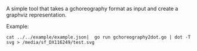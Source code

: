 A simple tool that takes a gchoreography format as input and create a graphviz representation.

Example:

`cat ../../example/example.json|  go run gchoreography2dot.go | dot -T svg > /media/sf_DX116249/test.svg`
